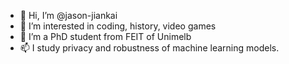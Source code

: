 - 👋 Hi, I’m @jason-jiankai
- 👀 I’m interested in coding, history, video games
- 🌱 I’m a PhD student from FEIT of Unimelb
- 📫 I study privacy and robustness of machine learning models.

<!---
jason-jiankai/jason-jiankai is a ✨ special ✨ repository because its `README.md` (this file) appears on your GitHub profile.
You can click the Preview link to take a look at your changes.
--->
